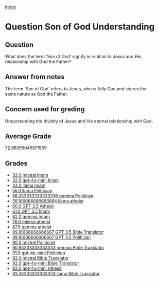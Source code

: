 
[Index](../../index.md)
# Question Son of God Understanding
## Question
What does the term 'Son of God' signify in relation to Jesus and His relationship with God the Father?

## Answer from notes
The term 'Son of God' refers to Jesus, who is fully God and shares the same nature as God the Father.

## Concern used for grading
Understanding the divinity of Jesus and His eternal relationship with God.

## Average Grade
72.66055045871559

## Grades
 * [32.0 mistral Imam](../answers/mistral_Imam/Son_of_God_Understanding.md)
 * [32.0 gpt-4o-mini Imam](../answers/gpt-4o-mini_Imam/Son_of_God_Understanding.md)
 * [44.0 llama Imam](../answers/llama_Imam/Son_of_God_Understanding.md)
 * [55.0 llama Politician](../answers/llama_Politician/Son_of_God_Understanding.md)
 * [58.333333333333336 gemma Politician](../answers/gemma_Politician/Son_of_God_Understanding.md)
 * [59.166666666666664 llama atheist](../answers/llama_atheist/Son_of_God_Understanding.md)
 * [60.0 GPT 3.5 Atheist](../answers/GPT_3.5_Atheist/Son_of_God_Understanding.md)
 * [61.0 GPT 3.5 Imam](../answers/GPT_3.5_Imam/Son_of_God_Understanding.md)
 * [62.0 gemma Imam](../answers/gemma_Imam/Son_of_God_Understanding.md)
 * [76.0 mistral atheist](../answers/mistral_atheist/Son_of_God_Understanding.md)
 * [87.5 gemma atheist](../answers/gemma_atheist/Son_of_God_Understanding.md)
 * [89.16666666666667 GPT 3.5 Bible Translator](../answers/GPT_3.5_Bible_Translator/Son_of_God_Understanding.md)
 * [89.16666666666667 GPT 3.5 Politician](../answers/GPT_3.5_Politician/Son_of_God_Understanding.md)
 * [90.0 mistral Politician](../answers/mistral_Politician/Son_of_God_Understanding.md)
 * [90.83333333333333 gemma Bible Translator](../answers/gemma_Bible_Translator/Son_of_God_Understanding.md)
 * [91.0 gpt-4o-mini Politician](../answers/gpt-4o-mini_Politician/Son_of_God_Understanding.md)
 * [92.0 mistral Bible Translator](../answers/mistral_Bible_Translator/Son_of_God_Understanding.md)
 * [92.0 gpt-4o-mini Bible Translator](../answers/gpt-4o-mini_Bible_Translator/Son_of_God_Understanding.md)
 * [93.0 gpt-4o-mini Atheist](../answers/gpt-4o-mini_Atheist/Son_of_God_Understanding.md)
 * [93.33333333333333 llama Bible Translator](../answers/llama_Bible_Translator/Son_of_God_Understanding.md)
